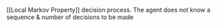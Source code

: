 [[Local Markov Property]] decision process. The agent does not know a sequence & number of decisions to be made